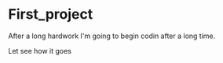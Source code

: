 # First_project
After a long hardwork I'm going to begin codin after a long time.

Let see how it goes 
